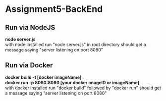 # Assignment5-BackEnd

## Run via NodeJS
<b>node server.js</b> </br>
with node installed run "node server.js" in root directory
should get a message saying "server listening on port 8080"


## Run via Docker
<b>docker build -t [docker imageName] . </b></br>
<b>docker run -p 8080:8080 [your docker imageID or imageName] </b> </br>
with docker installed run "docker build" followed by "docker run"
should get a message saying "server listening on port 8080"
